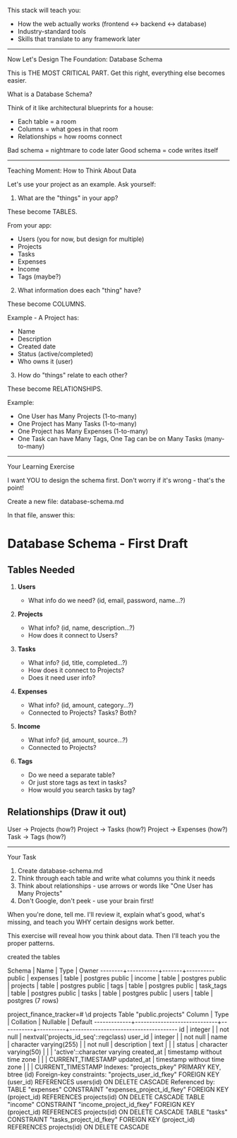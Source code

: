This stack will teach you:
  - How the web actually works (frontend ↔ backend ↔ database)
  - Industry-standard tools
  - Skills that translate to any framework later

  ---
  Now Let's Design The Foundation: Database Schema

  This is THE MOST CRITICAL PART. Get this right, everything else becomes easier.

  What is a Database Schema?

  Think of it like architectural blueprints for a house:
  - Each table = a room
  - Columns = what goes in that room
  - Relationships = how rooms connect

  Bad schema = nightmare to code later
  Good schema = code writes itself

  ---
  Teaching Moment: How to Think About Data

  Let's use your project as an example. Ask yourself:

  1. What are the "things" in your app?

  These become TABLES.

  From your app:
  - Users (you for now, but design for multiple)
  - Projects
  - Tasks
  - Expenses
  - Income
  - Tags (maybe?)

  2. What information does each "thing" have?

  These become COLUMNS.

  Example - A Project has:
  - Name
  - Description
  - Created date
  - Status (active/completed)
  - Who owns it (user)

  3. How do "things" relate to each other?

  These become RELATIONSHIPS.

  Example:
  - One User has Many Projects (1-to-many)
  - One Project has Many Tasks (1-to-many)
  - One Project has Many Expenses (1-to-many)
  - One Task can have Many Tags, One Tag can be on Many Tasks (many-to-many)

  ---
  Your Learning Exercise

  I want YOU to design the schema first. Don't worry if it's wrong - that's the point!

  Create a new file: database-schema.md

  In that file, answer this:

  # Database Schema - First Draft

  ## Tables Needed

  1. **Users**
     - What info do we need? (id, email, password, name...?)

  2. **Projects**
     - What info? (id, name, description...?)
     - How does it connect to Users?

  3. **Tasks**
     - What info? (id, title, completed...?)
     - How does it connect to Projects?
     - Does it need user info?

  4. **Expenses**
     - What info? (id, amount, category...?)
     - Connected to Projects? Tasks? Both?

  5. **Income**
     - What info? (id, amount, source...?)
     - Connected to Projects?

  6. **Tags**
     - Do we need a separate table?
     - Or just store tags as text in tasks?
     - How would you search tasks by tag?

  ## Relationships (Draw it out)

  User -> Projects (how?)
  Project -> Tasks (how?)
  Project -> Expenses (how?)
  Task -> Tags (how?)

  ---
  Your Task

  1. Create database-schema.md
  2. Think through each table and write what columns you think it needs
  3. Think about relationships - use arrows or words like "One User has Many Projects"
  4. Don't Google, don't peek - use your brain first!

  When you're done, tell me. I'll review it, explain what's good, what's missing, and teach you WHY certain
  designs work better.

  This exercise will reveal how you think about data. Then I'll teach you the proper patterns.


created the tables 

   Schema |   Name    | Type  |  Owner
--------+-----------+-------+----------
 public | expenses  | table | postgres
 public | income    | table | postgres
 public | projects  | table | postgres
 public | tags      | table | postgres
 public | task_tags | table | postgres
 public | tasks     | table | postgres
 public | users     | table | postgres
(7 rows)



project_finance_tracker=# \d projects
                                         Table "public.projects"
   Column    |            Type             | Collation | Nullable |               Default
-------------+-----------------------------+-----------+----------+--------------------------------------
 id          | integer                     |           | not null | nextval('projects_id_seq'::regclass)
 user_id     | integer                     |           | not null |
 name        | character varying(255)      |           | not null |
 description | text                        |           |          |
 status      | character varying(50)       |           |          | 'active'::character varying
 created_at  | timestamp without time zone |           |          | CURRENT_TIMESTAMP
 updated_at  | timestamp without time zone |           |          | CURRENT_TIMESTAMP
Indexes:
    "projects_pkey" PRIMARY KEY, btree (id)
Foreign-key constraints:
    "projects_user_id_fkey" FOREIGN KEY (user_id) REFERENCES users(id) ON DELETE CASCADE
Referenced by:
    TABLE "expenses" CONSTRAINT "expenses_project_id_fkey" FOREIGN KEY (project_id) REFERENCES projects(id) ON DELETE CASCADE
    TABLE "income" CONSTRAINT "income_project_id_fkey" FOREIGN KEY (project_id) REFERENCES projects(id) ON DELETE CASCADE
    TABLE "tasks" CONSTRAINT "tasks_project_id_fkey" FOREIGN KEY (project_id) REFERENCES projects(id) ON DELETE CASCADE
